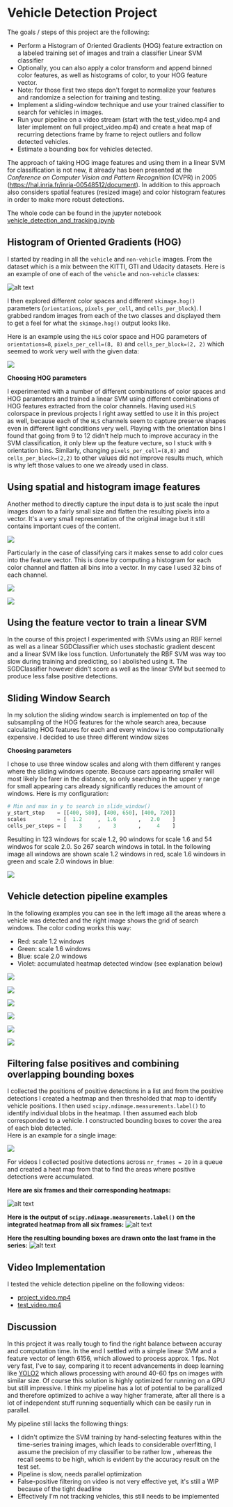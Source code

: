 # Vehicle Detection Project

The goals / steps of this project are the following:

* Perform a Histogram of Oriented Gradients (HOG) feature extraction on a labeled training set of images and train a classifier Linear SVM classifier
* Optionally, you can also apply a color transform and append binned color features, as well as histograms of color, to your HOG feature vector. 
* Note: for those first two steps don't forget to normalize your features and randomize a selection for training and testing.
* Implement a sliding-window technique and use your trained classifier to search for vehicles in images.
* Run your pipeline on a video stream (start with the test_video.mp4 and later implement on full project_video.mp4) and create a heat map of recurring detections frame by frame to reject outliers and follow detected vehicles.
* Estimate a bounding box for vehicles detected.

The approach of taking HOG image features and using them in a linear SVM for classification is not new, it already has been presented at the *Conference on Computer Vision and Pattern Recognition* (CVPR) in 2005 (https://hal.inria.fr/inria-00548512/document). In addition to this approach also considers spatial features (resized image) and color histogram features in order to make more robust detections.

The whole code can be found in the jupyter notebook [vehicle_detection_and_tracking.ipynb](./vehicle_detection_and_tracking.ipynb)

[//]: # (Image References)
[image1]: ./examples/car_not_car.png
[image3]: ./examples/sliding_windows.jpg
[image4]: ./examples/sliding_window.jpg
[image5]: ./examples/bboxes_and_heat.png
[image6]: ./examples/labels_map.png
[image7]: ./examples/output_bboxes.png

## Histogram of Oriented Gradients (HOG)

I started by reading in all the `vehicle` and `non-vehicle` images. From the dataset which is a mix between the KITTI, GTI and Udacity datasets.
Here is an example of one of each of the `vehicle` and `non-vehicle` classes:

![alt text][image1]

I then explored different color spaces and different `skimage.hog()` parameters (`orientations`, `pixels_per_cell`, and `cells_per_block`).  I grabbed random images from each of the two classes and displayed them to get a feel for what the `skimage.hog()` output looks like.

Here is an example using the `HLS` color space and HOG parameters of `orientations=8`, `pixels_per_cell=(8, 8)` and `cells_per_block=(2, 2)` which seemed to work very well with the given data:

![](./examples/hog-features.png)


**Choosing HOG parameters**

I experimented with a number of different combinations of color spaces and HOG parameters and trained a linear SVM using different combinations of HOG features extracted from the color channels. Having used `HLS` colorspace in previous projects I right away settled to use it in this project as well, because each of the `HLS` channels seem to capture preserve shapes even in different light conditions very well.
Playing with the orientation bins I found that going from 9 to 12 didn't help much to improve accuracy in the SVM classification, it only blew up the feature vecture, so I stuck with `9` orientation bins.
Similarly, changing `pixels_per_cell=(8,8)` and `cells_per_block=(2,2)` to other values did not improve results much, which is why left those values to one we already used in class.

## Using spatial and histogram image features

Another method to directly capture the input data is to just scale the input images down to a fairly small size and flatten the resulting pixels into a vector. It's a very small representation of the original image but it still contains important cues of the content.

![](./examples/spatial-feature.png)

Particularly in the case of classifying cars it makes sense to add color cues into the feature vector. This is done by computing a histogram for each color channel and flatten all bins into a vector. In my case I used 32 bins of each channel.

![](./examples/example_img_small.png)

![](./examples/hist-features.png)


## Using the feature vector to train a linear SVM
 
In the course of this project I experimented with SVMs using an RBF kernel as well as a linear SGDClassifier which uses stochastic gradient descent and a linear SVM like loss function.
Unfortunately the RBF SVM was way too slow during training and predicting, so I abolished using it. 
The SGDClassifier however didn't score as well as the linear SVM but seemed to produce less false positive detections.


## Sliding Window Search

In my solution the sliding window search is implemented on top of the subsampling of the HOG features for the whole search area, because calculating HOG features for each and every window is too computationally expensive.
I decided to use three different window sizes 

**Choosing parameters**

I chose to use three window scales and along with them different y ranges where the sliding windows operate.
Because cars appearing smaller will most likely be farer in the distance, so only searching in the upper y range for small appearing cars already significantly reduces the amount of windows.
Here is my configuration:
```python
# Min and max in y to search in slide_window()
y_start_stop    = [[400, 580], [400, 650], [400, 720]]
scales          = [  1.2     ,  1.6       ,   2.0    ]
cells_per_steps = [    3     ,    3       ,     4    ]
```
Resulting in 123 windows for scale 1.2, 90 windows for scale 1.6 and 54 windwos for scale 2.0.
So 267 search windows in total.
In the following image all windows are shown scale 1.2 windows in red, scale 1.6 windows in green and scale 2.0 windows in blue:

![](./examples/slidingwindows-full.png)

## Vehicle detection pipeline examples

In the following examples you can see in the left image all the areas where a vehicle was detected and the right image shows the grid of search windows.
The color coding works this way:
* Red: scale 1.2 windows
* Green: scale 1.6 windows
* Blue: scale 2.0 windows
* Violet: accumulated heatmap detected window (see explanation below)

![](./examples/slidingwindows1.png)

![](./examples/slidingwindows2.png)

![](./examples/slidingwindows3.png)

![](./examples/slidingwindows4.png)

![](./examples/slidingwindows5.png)

![](./examples/slidingwindows6.png)


## Filtering false positives and combining overlapping bounding boxes

I collected the positions of positive detections in a list and from the positive detections I created a heatmap and then thresholded that map to identify vehicle positions. I then used `scipy.ndimage.measurements.label()` to identify individual blobs in the heatmap. I then assumed each blob corresponded to a vehicle. I constructed bounding boxes to cover the area of each blob detected.  
Here is an example for a single image:

![](./examples/heatmap.png)

For videos I collected positive detections across `nr_frames = 20` in a queue and created a heat map from that to find the areas 
where positive detections were accumulated.

**Here are six frames and their corresponding heatmaps:**

![alt text][image5]

**Here is the output of `scipy.ndimage.measurements.label()` on the integrated heatmap from all six frames:**
![alt text][image6]

**Here the resulting bounding boxes are drawn onto the last frame in the series:**
![alt text][image7]


## Video Implementation

I tested the vehicle detection pipeline on the following videos:
* [project_video.mp4](./videos_output/project_video.mp4)
* [test_video.mp4](./videos_output/test_video.mp4)  

## Discussion

In this project it was really tough to find the right balance between accuray and computation time.
In the end I settled with a simple linear SVM and a feature vector of length 6156, which allowed to process approx. 1 fps.
Not very fast, I've to say, comparing it to recent advancements in deep learning like [YOLO2](https://pjreddie.com/darknet/yolo) which allows processing with around 40-60 fps on images with similar size. Of course this solution is highly optimized for running on a GPU but still impressive.
I think my pipeline has a lot of potential to be parallized and therefore optimized to achive a way higher framerate, after all there is a lot of independent stuff running sequentially which can be easily run in parallel.

My pipeline still lacks the following things:
* I didn't optimize the SVM training by hand-selecting features within the time-series training images, which leads to considerable overfitting, I assume the precision of my classifier to be rather low , whereas the recall seems to be high, which is evident by the accuracy result on the test set.
* Pipeline is slow, needs parallel optimization
* False-positive filtering on video is not very effective yet, it's still a WIP because of the tight deadline
* Effectively I'm not tracking vehicles, this still needs to be implemented
